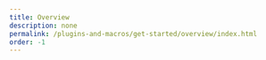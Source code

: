 ```yaml
---
title: Overview
description: none
permalink: /plugins-and-macros/get-started/overview/index.html
order: -1
---
```

